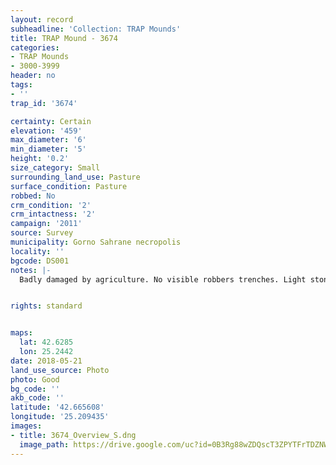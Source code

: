 ```yaml
---
layout: record
subheadline: 'Collection: TRAP Mounds'
title: TRAP Mound - 3674
categories:
- TRAP Mounds
- 3000-3999
header: no
tags:
- ''
trap_id: '3674'

certainty: Certain
elevation: '459'
max_diameter: '6'
min_diameter: '5'
height: '0.2'
size_category: Small
surrounding_land_use: Pasture
surface_condition: Pasture
robbed: No
crm_condition: '2'
crm_intactness: '2'
campaign: '2011'
source: Survey
municipality: Gorno Sahrane necropolis
locality: ''
bgcode: DS001
notes: |-
  Badly damaged by agriculture. No visible robbers trenches. Light stone scatter.


rights: standard


maps:
  lat: 42.6285
  lon: 25.2442
date: 2018-05-21
land_use_source: Photo
photo: Good
bg_code: ''
akb_code: ''
latitude: '42.665608'
longitude: '25.209435'
images:
- title: 3674_Overview_S.dng
  image_path: https://drive.google.com/uc?id=0B3Rg88wZDQscT3ZPYTFrTDZNWUk
---
```

